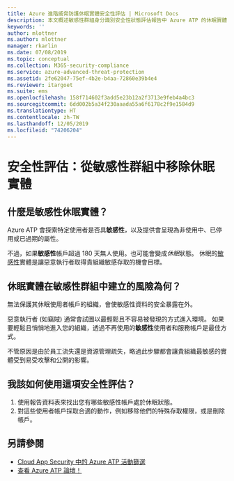 ```yaml
---
title: Azure 進階威脅防護休眠實體安全性評估 | Microsoft Docs
description: 本文概述敏感性群組身分識別安全性狀態評估報告中 Azure ATP 的休眠實體。
keywords: ''
author: mlottner
ms.author: mlottner
manager: rkarlin
ms.date: 07/08/2019
ms.topic: conceptual
ms.collection: M365-security-compliance
ms.service: azure-advanced-threat-protection
ms.assetid: 2fe62047-75ef-4b2e-b4aa-72860e39b4e4
ms.reviewer: itargoet
ms.suite: ems
ms.openlocfilehash: 158f714602f3add5e23b12a2f3713e9feb4a4bc3
ms.sourcegitcommit: 6dd002b5a34f230aaada55a6f6178c2f9e1584d9
ms.translationtype: HT
ms.contentlocale: zh-TW
ms.lasthandoff: 12/05/2019
ms.locfileid: "74206204"
---
```

# <a name="security-assessment-dormant-entities-in-sensitive-groups"></a>安全性評估：**從敏感性群組中移除休眠實體** 

## <a name="what-are-sensitive-dormant-entities"></a>什麼是**敏感性**休眠實體？ 
Azure ATP 會探索特定使用者是否具**敏感性**，以及提供會呈現為非使用中、已停用或已過期的屬性。 

不過，如果**敏感性**帳戶超過 180 天無人使用。也可能會變成*休眠*狀態。 休眠的[敏感性](sensitive-accounts.md)實體是讓惡意執行者取得貴組織敏感存取的機會目標。 

## <a name="what-risk-do-dormant-entities-create-in-sensitive-groups"></a>休眠實體在**敏感性**群組中建立的風險為何？ 

無法保護其休眠使用者帳戶的組織，會使敏感性資料的安全暴露在外。  

惡意執行者 (如竊賊) 通常會試圖以最輕鬆且不容易被發現的方式進入環境。 如果要輕鬆且悄悄地進入您的組織，透過不再使用的**敏感性**使用者和服務帳戶是最佳方式。 

不管原因是由於員工流失還是資源管理疏失，略過此步驟都會讓貴組織最敏感的實體受到易受攻擊和公開的影響。   

## <a name="how-do-i-use-this-security-assessment"></a>我該如何使用這項安全性評估？ 
1. 使用報告資料表來找出您有哪些敏感性帳戶處於休眠狀態。 
1. 對這些使用者帳戶採取合適的動作，例如移除他們的特殊存取權限，或是刪除帳戶。  


## <a name="see-also"></a>另請參閱
- [Cloud App Security 中的 Azure ATP 活動篩選](atp-activities-filtering-mcas.md)
- [查看 Azure ATP 論壇！](https://aka.ms/azureatpcommunity)
